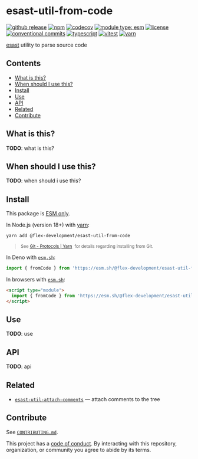 # esast-util-from-code

[![github release](https://img.shields.io/github/v/release/flex-development/esast-util-from-code.svg?include_prereleases&sort=semver)](https://github.com/flex-development/esast-util-from-code/releases/latest)
[![npm](https://img.shields.io/npm/v/@flex-development/esast-util-from-code.svg)](https://npmjs.com/package/@flex-development/esast-util-from-code)
[![codecov](https://codecov.io/gh/flex-development/esast-util-from-code/graph/badge.svg?token=sZorM0WXz5)](https://codecov.io/gh/flex-development/esast-util-from-code)
[![module type: esm](https://img.shields.io/badge/module%20type-esm-brightgreen)](https://github.com/voxpelli/badges-cjs-esm)
[![license](https://img.shields.io/github/license/flex-development/esast-util-from-code.svg)](LICENSE.md)
[![conventional commits](https://img.shields.io/badge/-conventional%20commits-fe5196?logo=conventional-commits&logoColor=ffffff)](https://conventionalcommits.org/)
[![typescript](https://img.shields.io/badge/-typescript-3178c6?logo=typescript&logoColor=ffffff)](https://typescriptlang.org/)
[![vitest](https://img.shields.io/badge/-vitest-6e9f18?style=flat&logo=vitest&logoColor=ffffff)](https://vitest.dev/)
[![yarn](https://img.shields.io/badge/-yarn-2c8ebb?style=flat&logo=yarn&logoColor=ffffff)](https://yarnpkg.com/)

[esast][esast] utility to parse source code

## Contents

- [What is this?](#what-is-this)
- [When should I use this?](#when-should-i-use-this)
- [Install](#install)
- [Use](#use)
- [API](#api)
- [Related](#related)
- [Contribute](#contribute)

## What is this?

**TODO**: what is this?

## When should I use this?

**TODO**: when should i use this?

## Install

This package is [ESM only][esm].

In Node.js (version 18+) with [yarn][yarn]:

```sh
yarn add @flex-development/esast-util-from-code
```

<blockquote>
  <small>
    See <a href='https://yarnpkg.com/protocol/git'>Git - Protocols | Yarn</a>
    &nbsp;for details regarding installing from Git.
  </small>
</blockquote>

In Deno with [`esm.sh`][esmsh]:

```ts
import { fromCode } from 'https://esm.sh/@flex-development/esast-util-from-code'
```

In browsers with [`esm.sh`][esmsh]:

```html
<script type="module">
  import { fromCode } from 'https://esm.sh/@flex-development/esast-util-from-code'
</script>
```

## Use

**TODO**: use

## API

**TODO**: api

## Related

- [`esast-util-attach-comments`][esast-util-attach-comments] &mdash; attach comments to the tree

## Contribute

See [`CONTRIBUTING.md`](CONTRIBUTING.md).

This project has a [code of conduct](CODE_OF_CONDUCT.md). By interacting with this repository, organization, or
community you agree to abide by its terms.

[esast-util-attach-comments]: https://github.com/flex-development/esast-util-attach-comments

<!-- [esast-util-from-estree]: https://github.com/flex-development/esast-util-from-estree -->

[esast]: https://github.com/flex-development/esast
[esm]: https://gist.github.com/sindresorhus/a39789f98801d908bbc7ff3ecc99d99c
[esmsh]: https://esm.sh/
[yarn]: https://yarnpkg.com
